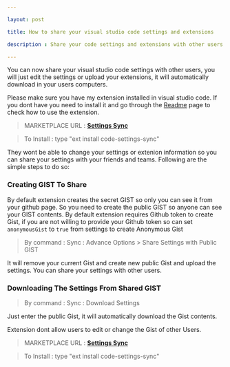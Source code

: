 ```yaml
---

layout: post

title: How to share your visual studio code settings and extensions

description : Share your code settings and extensions with other users and let them download each of the settings and extensions you have instantly. 

---
```


You can now share your visual studio code settings with other users, you will just edit the settings or upload your extensions, it will automatically download in your users computers.




Please make sure you have my extension installed in visual studio code. If you dont have you need to install it and go through the [Readme](http://shanalikhan.github.io/2015/12/15/Visual-Studio-Code-Sync-Settings.html) page to check how to use the extension.

> MARKETPLACE URL : **[Settings Sync](https://marketplace.visualstudio.com/items/Shan.code-settings-sync)**


> To Install : type "ext install code-settings-sync" 


They wont be able to change your settings or extenion information so you can share your settings with your friends and teams. Following are the simple steps to do so: 


### Creating GIST To Share

By default extension creates the secret GIST so only you can see it from your github page. So you need to create the public GIST so anyone can see your GIST contents.
By default extension requires Github token to create Gist, if you are not willing to provide your Github token so can set `anonymousGist` to `true` from settings to create Anonymous Gist

> By command : Sync : Advance Options > Share Settings with Public GIST

It will remove your current Gist and create new public Gist and upload the settings. You can share your settings with other users.


### Downloading The Settings From Shared GIST

> By command : Sync : Download Settings

Just enter the public Gist, it will automatically download the Gist contents. 

Extension dont allow users to edit or change the Gist of other Users.


> MARKETPLACE URL : **[Settings Sync](https://marketplace.visualstudio.com/items/Shan.code-settings-sync)**


> To Install : type "ext install code-settings-sync" 



